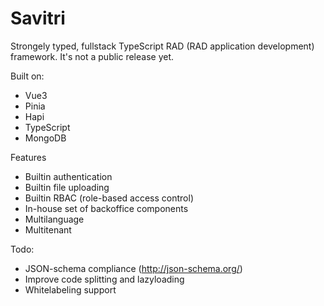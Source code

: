 Savitri
=======

Strongely typed, fullstack TypeScript RAD (RAD application development) framework.
It's not a public release yet.

Built on:
- Vue3
- Pinia
- Hapi
- TypeScript
- MongoDB

Features
- Builtin authentication
- Builtin file uploading
- Builtin RBAC (role-based access control)
- In-house set of backoffice components
- Multilanguage
- Multitenant

Todo:
- JSON-schema compliance (http://json-schema.org/)
- Improve code splitting and lazyloading
- Whitelabeling support
